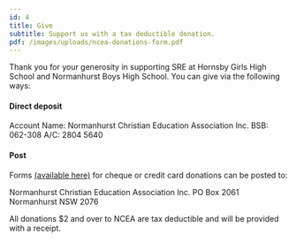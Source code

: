 ```yaml
---
id: 4
title: Give
subtitle: Support us with a tax deductible donation.
pdf: /images/uploads/ncea-donations-form.pdf
---
```

Thank you for your generosity in supporting SRE at Hornsby Girls High School and Normanhurst Boys High School. You can give via the following ways:

#### Direct deposit

Account Name: Normanhurst Christian Education Association Inc.
BSB: 062-308
A/C: 2804 5640

#### Post

Forms [(available here)](#DONATE_FORM) for cheque or credit card donations can be posted to:

Normanhurst Christian Education Association Inc.
PO Box 2061
Normanhurst NSW 2076

All donations $2 and over to NCEA are tax deductible and will be provided with a receipt.
